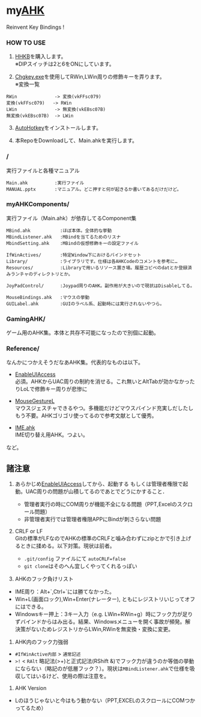 my[AHK][AHK]
======================
 Reinvent Key Bindings !

### HOW TO USE ###

1. [HHKB][HHKB]を購入します。  
※DIPスイッチは2と6をONにしています。

2. [Chgkey.exe][ChgKey.exe]を使用してRWin,LWin周りの修飾キーを弄ります。  
※変換一覧
```
RWin              -> 変換(vkFFsc079)
変換(vkFFsc079)   -> RWin
LWin              -> 無変換(vkEBsc07B)
無変換(vkEBsc07B)  -> LWin
```

3. [AutoHotkey][AHK]をインストールします。

4. 本RepoをDownloadして、Main.ahkを実行します。

### / ###
実行ファイルと各種マニュアル

    Main.ahk          :実行ファイル
    MANUAL.pptx       :マニュアル。どこ押すと何が起きるか書いてあるだけだけど。

### myAHKComponents/ ###
実行ファイル（Main.ahk）が依存してるComponent集

    MBind.ahk           :ほぼ本体。全体的な挙動
    MBindListener.ahk   :MBindを当てるためのリスナ
    MbindSetting.ahk    :MBindの仮想修飾キーの設定ファイル

    IfWinActives/       :特定Window下におけるバインドセット
    Library/            :ライブラリです。仕様は各AHKCodeのコメントを参考に…
    Resources/          :Libraryで用いるリソース置き場。履歴コピペのdatとか登録済みランチャのディレクトリとか。

    JoyPadControl/      :Joypad周りのAHK。副作用が大きいので現状はDisableしてる。

    MouseBindings.ahk   :マウスの挙動
    GUILabel.ahk        :GUIのラベル系、起動時には実行されないやつら。

### GamingAHK/ ###
ゲーム用のAHK集。本体と共存不可能になったので別個に起動。

### Reference/ ###

なんかにつかえそうだなあAHK集。代表的なものは以下。

+ [EnableUIAccess][EnableUIAccess]  
必須。AHKからUAC周りの制約を消せる。これ無いとAltTabが効かなかったりLoLで修飾キー周りが悲惨に  

+ [MouseGestureL][MouseGestureL]  
マウスジェスチャできるやつ。多機能だけどマウスバインド充実しだしたしもう不要。AHKゴリゴリ使ってるので参考文献として優秀。

+ [IME.ahk][IME.ahk]  
IME切り替え用AHK。つよい。

など。

諸注意
----------------

1. あらかじめ[EnableUIAccess][EnableUIAccess]してから、起動する
もしくは管理者権限で起動。UAC周りの問題が山積してるのであとでどうにかすること．  
    + 管理者実行の時にCOM周りが機能不全になる問題（PPT,Excelのスクロール問題）
    + 非管理者実行では管理者権限APPにBindが刺さらない問題

1. CRLF or LF  
Gitの標準がLFなのでAHKの標準のCRLFと噛み合わずにzipとかで引き上げるときに揉める。以下対策。現状は前者。
    + `.git/config` ファイルにて `autoCRLF=false`
    + `git clone`はそのへん宜しくやってくれるっぽい

1. AHKのフック負けリスト
  + IME周り：Alt+\`,Ctrl+\`には勝てなかった。
  + Win+L(画面ロック),Win+Enter(ナレーター), ともにレジストリいじってオフにはできる。
  + Windowsキー押上：3キー入力（e.g. LWin+RWin+g）時にフック力が足りずバインドからはみ出る。結果、Windowsメニューを開く事故が頻発。解決策がないためレジストリからLWin,RWinを無変換・変換に変更。

1. AHK内のフック力強弱
  + `#IfWinActive内部` > `通常記述`
  + `>!` < `RAlt`  略記法(>+)と正式記法(RShift &)でフック力が違うのか等価の挙動にならない（略記のが低層フック？）。現状は`MBindListener.ahk`で仕様を吸収してはいるけど、使用の際は注意を。

1. AHK Version
  + Lのほうじゃないと今はもう動かない（PPT,EXCELのスクロールにCOMつかってるため）


[HHKB]: http://www.pfu.fujitsu.com/hhkeyboard/
[AHK]: https://github.com/Lexikos/AutoHotkey_L
[WheelScroll.ahk]: http://blechmusik.hatenablog.jp/entry/20100529/1275141213
[IME.ahk]: http://www6.atwiki.jp/eamat/pages/17.html
[MouseGestureL]: http://hp.vector.co.jp/authors/VA018351/mglahk.html
[EnableUIAccess]: http://www.autohotkey.com/board/topic/70449-enable-interaction-with-administrative-programs/
[Chgkey.exe]:http://www.forest.impress.co.jp/library/software/changekey/
